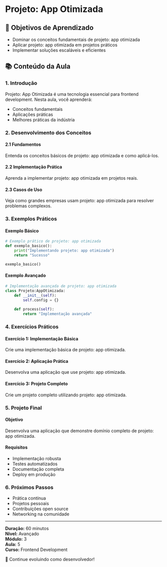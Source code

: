 # Projeto: App Otimizada

## 🎯 Objetivos de Aprendizado
- Dominar os conceitos fundamentais de projeto: app otimizada
- Aplicar projeto: app otimizada em projetos práticos
- Implementar soluções escaláveis e eficientes

## 📚 Conteúdo da Aula

### 1. Introdução
Projeto: App Otimizada é uma tecnologia essencial para frontend development. Nesta aula, você aprenderá:

- Conceitos fundamentais
- Aplicações práticas
- Melhores práticas da indústria

### 2. Desenvolvimento dos Conceitos

#### 2.1 Fundamentos
Entenda os conceitos básicos de projeto: app otimizada e como aplicá-los.

#### 2.2 Implementação Prática
Aprenda a implementar projeto: app otimizada em projetos reais.

#### 2.3 Casos de Uso
Veja como grandes empresas usam projeto: app otimizada para resolver problemas complexos.

### 3. Exemplos Práticos

#### Exemplo Básico
```python
# Exemplo prático de projeto: app otimizada
def exemplo_basico():
    print("Implementando projeto: app otimizada")
    return "Sucesso"

exemplo_basico()
```

#### Exemplo Avançado
```python
# Implementação avançada de projeto: app otimizada
class Projeto:AppOtimizada:
    def __init__(self):
        self.config = {}
    
    def process(self):
        return "Implementação avançada"
```

### 4. Exercícios Práticos

#### Exercício 1: Implementação Básica
Crie uma implementação básica de projeto: app otimizada.

#### Exercício 2: Aplicação Prática
Desenvolva uma aplicação que use projeto: app otimizada.

#### Exercício 3: Projeto Completo
Crie um projeto completo utilizando projeto: app otimizada.

### 5. Projeto Final

#### Objetivo
Desenvolva uma aplicação que demonstre domínio completo de projeto: app otimizada.

#### Requisitos
- Implementação robusta
- Testes automatizados
- Documentação completa
- Deploy em produção

### 6. Próximos Passos

- Prática contínua
- Projetos pessoais
- Contribuições open source
- Networking na comunidade

---

**Duração:** 60 minutos  
**Nível:** Avançado  
**Módulo:** 3  
**Aula:** 5  
**Curso:** Frontend Development

🎉 Continue evoluindo como desenvolvedor!
